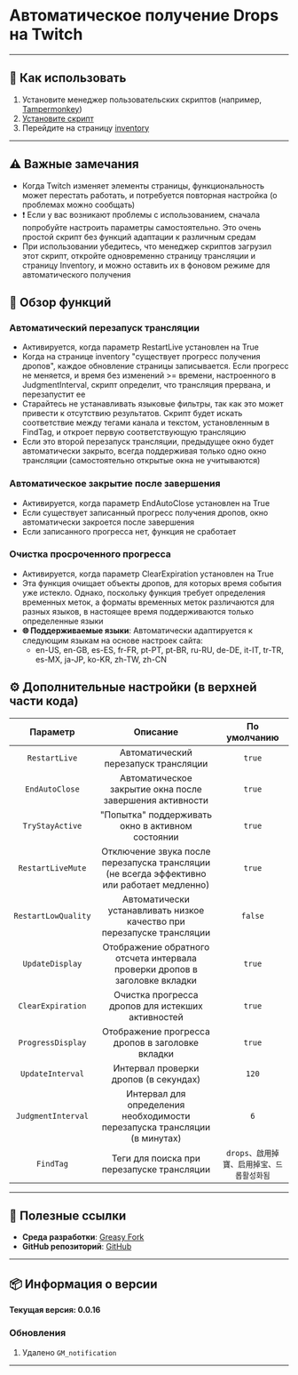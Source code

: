 # **Автоматическое получение Drops на Twitch**

---

## **👻 Как использовать**

1. Установите менеджер пользовательских скриптов (например, [Tampermonkey](https://chrome.google.com/webstore/detail/tampermonkey/dhdgffkkebhmkfjojejmpbldmpobfkfo))
2. [Установите скрипт](https://update.greasyfork.org/scripts/474799/Twitch%20%E8%87%AA%E5%8B%95%E9%A0%98%E5%8F%96%E6%8E%89%E5%AF%B6%20%20Auto%20Receive%20Drops.user.js)
3. Перейдите на страницу [inventory](https://www.twitch.tv/drops/inventory)

---

## **⚠️ Важные замечания**
- Когда Twitch изменяет элементы страницы, функциональность может перестать работать, и потребуется повторная настройка (о проблемах можно сообщать)
- ❗️ Если у вас возникают проблемы с использованием, сначала попробуйте настроить параметры самостоятельно. Это очень простой скрипт без функций адаптации к различным средам
- При использовании убедитесь, что менеджер скриптов загрузил этот скрипт, откройте одновременно страницу трансляции и страницу Inventory, и можно оставить их в фоновом режиме для автоматического получения

## **📜 Обзор функций**

### **Автоматический перезапуск трансляции**
- Активируется, когда параметр RestartLive установлен на True
- Когда на странице inventory "существует прогресс получения дропов", каждое обновление страницы записывается. Если прогресс не меняется, и время без изменений >= времени, настроенного в JudgmentInterval, скрипт определит, что трансляция прервана, и перезапустит ее
- Старайтесь не устанавливать языковые фильтры, так как это может привести к отсутствию результатов. Скрипт будет искать соответствие между тегами канала и текстом, установленным в FindTag, и откроет первую соответствующую трансляцию
- Если это второй перезапуск трансляции, предыдущее окно будет автоматически закрыто, всегда поддерживая только одно окно трансляции (самостоятельно открытые окна не учитываются)

### **Автоматическое закрытие после завершения**
- Активируется, когда параметр EndAutoClose установлен на True
- Если существует записанный прогресс получения дропов, окно автоматически закроется после завершения
- Если записанного прогресса нет, функция не сработает

### **Очистка просроченного прогресса**
- Активируется, когда параметр ClearExpiration установлен на True
- Эта функция очищает объекты дропов, для которых время события уже истекло. Однако, поскольку функция требует определения временных меток, а форматы временных меток различаются для разных языков, в настоящее время поддерживаются только определенные языки
- **🌐 Поддерживаемые языки**: Автоматически адаптируется к следующим языкам на основе настроек сайта:
  - en-US, en-GB, es-ES, fr-FR, pt-PT, pt-BR, ru-RU, de-DE, it-IT, tr-TR, es-MX, ja-JP, ko-KR, zh-TW, zh-CN

## **⚙️ Дополнительные настройки (в верхней части кода)**

|    **Параметр**     |                                        **Описание**                                        |             **По умолчанию**              |
| :-----------------: | :----------------------------------------------------------------------------------------: | :---------------------------------------: |
|    `RestartLive`    |                            Автоматический перезапуск трансляции                            |                  `true`                   |
|   `EndAutoClose`    |                  Автоматическое закрытие окна после завершения активности                  |                  `true`                   |
|   `TryStayActive`   |                      "Попытка" поддерживать окно в активном состоянии                      |                  `true`                   |
|  `RestartLiveMute`  | Отключение звука после перезапуска трансляции (не всегда эффективно или работает медленно) |                  `true`                   |
| `RestartLowQuality` |           Автоматически устанавливать низкое качество при перезапуске трансляции           |                  `false`                  |
|   `UpdateDisplay`   |        Отображение обратного отсчета интервала проверки дропов в заголовке вкладки         |                  `true`                   |
|  `ClearExpiration`  |                     Очистка прогресса дропов для истекших активностей                      |                  `true`                   |
|  `ProgressDisplay`  |                      Отображение прогресса дропов в заголовке вкладки                      |                  `true`                   |
|  `UpdateInterval`   |                           Интервал проверки дропов (в секундах)                            |                   `120`                   |
| `JudgmentInterval`  |         Интервал для определения необходимости перезапуска трансляции (в минутах)          |                    `6`                    |
|      `FindTag`      |                         Теги для поиска при перезапуске трансляции                         | `drops、啟用掉寶、启用掉宝、드롭활성화됨` |

---

## **🔗 Полезные ссылки**

- **Среда разработки**: [Greasy Fork](https://greasyfork.org/zh-TW/users/989635-canaan-hs)  
- **GitHub репозиторий**: [GitHub](https://github.com/Canaan-HS/MonkeyScript/tree/main/TwitchReceiveDrops)

---

## **📦 Информация о версии**

**Текущая версия: 0.0.16** 

### **Обновления**
1. Удалено `GM_notification`

---